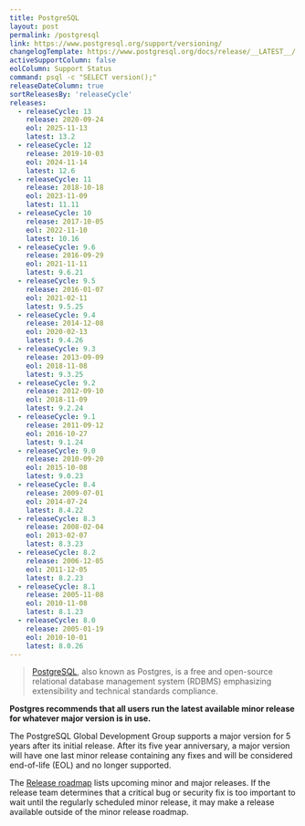 ```yaml
---
title: PostgreSQL
layout: post
permalink: /postgresql
link: https://www.postgresql.org/support/versioning/
changelogTemplate: https://www.postgresql.org/docs/release/__LATEST__/
activeSupportColumn: false
eolColumn: Support Status
command: psql -c "SELECT version();"
releaseDateColumn: true
sortReleasesBy: 'releaseCycle'
releases:
  - releaseCycle: 13
    release: 2020-09-24
    eol: 2025-11-13
    latest: 13.2
  - releaseCycle: 12
    release: 2019-10-03
    eol: 2024-11-14
    latest: 12.6
  - releaseCycle: 11
    release: 2018-10-18
    eol: 2023-11-09
    latest: 11.11
  - releaseCycle: 10
    release: 2017-10-05
    eol: 2022-11-10
    latest: 10.16
  - releaseCycle: 9.6
    release: 2016-09-29
    eol: 2021-11-11
    latest: 9.6.21
  - releaseCycle: 9.5
    release: 2016-01-07
    eol: 2021-02-11
    latest: 9.5.25
  - releaseCycle: 9.4
    release: 2014-12-08
    eol: 2020-02-13
    latest: 9.4.26
  - releaseCycle: 9.3
    release: 2013-09-09
    eol: 2018-11-08
    latest: 9.3.25
  - releaseCycle: 9.2
    release: 2012-09-10
    eol: 2018-11-09
    latest: 9.2.24
  - releaseCycle: 9.1
    release: 2011-09-12
    eol: 2016-10-27
    latest: 9.1.24
  - releaseCycle: 9.0
    release: 2010-09-20
    eol: 2015-10-08
    latest: 9.0.23
  - releaseCycle: 8.4
    release: 2009-07-01
    eol: 2014-07-24
    latest: 8.4.22
  - releaseCycle: 8.3
    release: 2008-02-04
    eol: 2013-02-07
    latest: 8.3.23
  - releaseCycle: 8.2
    release: 2006-12-05
    eol: 2011-12-05
    latest: 8.2.23
  - releaseCycle: 8.1
    release: 2005-11-08
    eol: 2010-11-08
    latest: 8.1.23
  - releaseCycle: 8.0
    release: 2005-01-19
    eol: 2010-10-01
    latest: 8.0.26
---
```


> [PostgreSQL](https://www.postgresql.org/), also known as Postgres, is a free and open-source relational database management system (RDBMS) emphasizing extensibility and technical standards compliance.

**Postgres recommends that all users run the latest available minor release for whatever major version is in use.**

The PostgreSQL Global Development Group supports a major version for 5 years after its initial release. After its five year anniversary, a major version will have one last minor release containing any fixes and will be considered end-of-life (EOL) and no longer supported.

The [Release roadmap](https://www.postgresql.org/developer/roadmap/) lists upcoming minor and major releases. If the release team determines that a critical bug or security fix is too important to wait until the regularly scheduled minor release, it may make a release available outside of the minor release roadmap.
